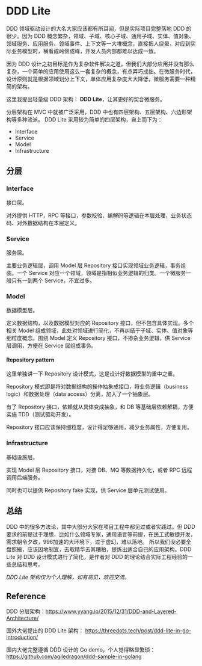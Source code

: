 # DDD Lite
DDD 领域驱动设计的大名大家应该都有所耳闻，但是实际项目完整落地 DDD 的很少。因为 DDD 概念繁杂，领域、子域、核心子域、通用子域、实体、值对象、领域服务、应用服务、领域事件、上下文等一大堆概念，直接把人绕晕，对应到实际业务模型时，横看成岭侧成峰，开发人员内部都难以达成一致。

因为 DDD 设计之初目标是作为复杂软件解决之道，但我们大部分应用并没有那么复杂，一个简单的应用使用这么一套复杂的概念，有点弄巧成拙。在微服务时代，设计原则就是根据领域划分上下文，单体应用复杂度大大降低，微服务需要一种精简的架构。

这里我提出轻量级 DDD 架构： **DDD Lite**，让其更好的契合微服务。

分层架构在 MVC 中就被广泛采用，DDD 中也有四层架构、五层架构、六边形架构等多种流派。 DDD Lite 采用较为简单的四层架构，自上而下为：
- Interface
- Service
- Model
- Infrastructure

## 分层
### Interface
接口层。

对外提供 HTTP，RPC 等接口，参数校验、编解码等逻辑在本层处理，业务状态码、对外数据结构在本层定义。

### Service
服务层。

主要业务逻辑层，调用 Model 层 Repository 接口实现领域业务逻辑，事务组装。一个 Service 对应一个领域，领域是指相似业务逻辑的归类。一个微服务一般只有一到两个 Service，不宜过多。

### Model
数据模型层。

定义数据结构，以及数据模型对应的 Repository 接口，但不包含具体实现。多个相关 Model 组成领域，此处对领域进行简化，不再纠结于子域、实体、值对象等细粒度概念。围绕 Model 定义 Repository 接口，不掺杂业务逻辑，供 Service 层调用，方便在 Service 层组成事务。

#### Repository pattern
这里单独讲一下 Repository 设计模式，这是设计好数据模型的重中之重。

Repository 模式即是将对数据结构的操作抽象成接口，将业务逻辑（business logic）和数据处理（data access）分离，加入了一个抽象层。

有了 Repository 接口，依赖就从具体变成抽象，和 DB 等基础层依赖解耦，方便实施 TDD（测试驱动开发）。

Repository 接口应该保持细粒度，设计得足够通用，减少业务属性，方便复用。

### Infrastructure
基础设施层。

实现 Model 层 Repository 接口，对接 DB、MQ 等数据持久化，或者 RPC 远程调用后端服务。

同时也可以提供 Repository fake 实现，供 Service 层单元测试使用。

## 总结
DDD 中的很多方法论，其中大部分大家在项目工程中都见过或者实践过。但 DDD 要求的前提过于理想，比如什么领域专家，通用语言等前提，在民工式敏捷开发，需求朝令夕改，996加速的大环境下，过于虚幻，难以落地。 所以我们没必要全盘照搬，应该因地制宜，去取精华去其糟粕，提炼出适合自己的应用架构。DDD Lite 对 DDD 设计模式进行了简化，是作者对 DDD 的理论结合实际工程经验的一些总结和思考。

*DDD Lite 架构仅为个人理解，如有高见，欢迎交流。*

## Reference

DDD 分层架构：https://www.yyang.io/2015/12/31/DDD-and-Layered-Architecture/

国外大佬提出的 DDD Lite 架构： https://threedots.tech/post/ddd-lite-in-go-introduction/

国内大佬完整遵循 DDD 设计的 Go demo，个人觉得略显繁琐：https://github.com/agiledragon/ddd-sample-in-golang


